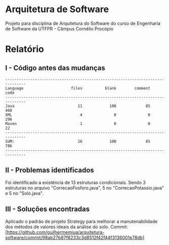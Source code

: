 # Arquitetura de Software
Projeto para disciplina de Arquitetura do Software do curso de Engenharia de Software da UTFPR - Câmpus Cornélio Procópio

# Relatório
## I - Código antes das mudanças
```
-------------------------------------------------------------------------------
Language                     files          blank        comment           code
-------------------------------------------------------------------------------
Java                            11            100             85            468
XML                              4              0              0            296
Maven                            1              0              0             22
-------------------------------------------------------------------------------
SUM:                            16            100             85            786
-------------------------------------------------------------------------------
```

## II - Problemas identificados
Foi identificado a existência de 13 estruturas condicionais. Sendo 3 estruturas no arquivo "CorrecaoFosforo.java", 5 no "CorrecaoPotassio.java" e 5 no "Solo.java".


## III - Soluções encontradas

Aplicado o padrão de projeto Strategy para melhorar a manutenabilidade dos métodos de valores ideais da análise do solo.
Commit: [https://github.com/guilhermemiua/arquitetura-software/commit/98ab27b87f8233c3d8512f42f44f3136001e78db]
